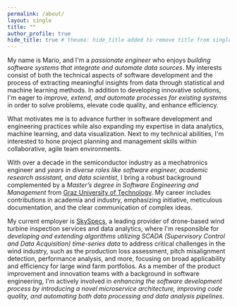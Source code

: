 ```yaml
---
permalink: /about/
layout: single
title: ""
author_profile: true
hide_title: true # theuma: hide_title added to remove title from single.html layout
---
```


My name is Mario, and I'm a *passionate engineer* who enjoys *building software systems that integrate and automate data sources*. My interests consist of both the technical aspects of software development and the process of extracting meaningful insights from data through statistical and machine learning methods. In addition to developing innovative solutions, I'm eager to *improve, extend, and automate processes for existing systems* in order to solve problems, elevate code quality, and enhance efficiency.

What motivates me is to advance further in software development and engineering practices while also expanding my expertise in data analytics, machine learning, and data visualization. Next to my technical abilities, I'm interested to hone project planning and management skills within collaborative, agile team environments.

With over a decade in the semiconductor industry as a mechatronics engineer and *years in diverse roles like software engineer, academic research assistant, and data scientist*, I bring a robust background complemented by a *Master’s degree in Software Engineering and Management* from [Graz University of Technology](https://www.tugraz.at/en/home/). My career includes contributions in academia and industry, emphasizing initiative, meticulous documentation, and the clear communication of complex ideas.

<!-- With over a decade in the semiconductor industry, a degree in Software Engineering and Management from Graz University of Technology and roles across software development, academic research, and data science, my career includes contributions in academia and industry, emphasizing initiative, meticulous documentation, and the clear communication of complex ideas. -->

My current employer is [SkySpecs](https://www.skyspecs.com), a leading provider of drone-based wind turbine inspection services and data analytics, where I'm responsible for *developing and extending algorithms utilizing SCADA (Supervisory Control and Data Acquisition) time-series data* to address critical challenges in the wind industry, such as the production loss assessment, pitch misalignment detection, performance analysis, and more, focusing on broad applicability and efficiency for large wind farm portfolios. As a member of the product improvement and innovation teams with a background in software engineering, I'm actively involved in *enhancing the software development process by introducing a novel microservice architecture, improving code quality, and automating both data processing and data analysis pipelines*.
